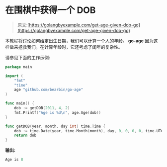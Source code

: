 # 在围棋中获得一个 DOB

> 原文:[https://golangbyexample.com/get-age-given-dob-go](https://golangbyexample.com/get-age-given-dob-go)

本教程将讨论如何给定出生日期，我们可以计算一个人的年龄。 **go-age** 因为这样做来拯救我们。在计算年龄时，它还考虑了闰年的复杂性。

请参见下面的工作示例:

```go
package main

import (
    "fmt"
    "time"
    age "github.com/bearbin/go-age"
)

func main() {
    dob := getDOB(2011, 4, 2)
    fmt.Printf("Age is %d\n", age.Age(dob))
}

func getDOB(year, month, day int) time.Time {
    dob := time.Date(year, time.Month(month), day, 0, 0, 0, 0, time.UTC)
    return dob
}
```

**输出:**

```go
Age is 8
```